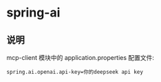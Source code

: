 # spring-ai
## 说明

mcp-client 模块中的 application.properties 配置文件:

    spring.ai.openai.api-key=你的deepseek api key